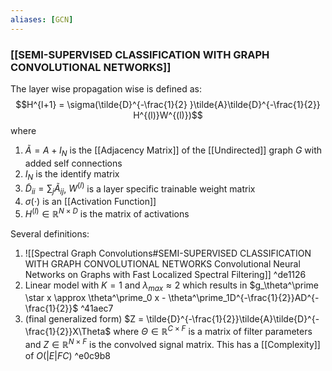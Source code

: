 ```yaml
---
aliases: [GCN]
---
```


### [[SEMI-SUPERVISED CLASSIFICATION WITH GRAPH CONVOLUTIONAL NETWORKS]]
The layer wise propagation wise is defined as:
$$H^{l+1} = \sigma(\tilde{D}^{-\frac{1}{2} }\tilde{A}\tilde{D}^{-\frac{1}{2}} H^{(l)}W^{(l)})$$ where
1. $\tilde{A} = A + I_N$ is the [[Adjacency Matrix]] of the [[Undirected]] graph $G$ with added self connections
2. $I_N$ is the identify matrix
3. $\tilde{D}_{ii} = \sum_j \tilde{A}_{ij}$, $W^{(l)}$ is a layer specific trainable weight matrix
4. $\sigma(\cdot)$ is an [[Activation Function]]
5. $H^{(l)} \in \mathbb{R}^{N \times D}$ is the matrix of activations

Several definitions: 
1. ![[Spectral Graph Convolutions#SEMI-SUPERVISED CLASSIFICATION WITH GRAPH CONVOLUTIONAL NETWORKS Convolutional Neural Networks on Graphs with Fast Localized Spectral Filtering]] ^de1126
2. Linear model with $K=1$ and $\lambda_{max} \approx 2$ which results in $g_\theta^\prime \star x \approx \theta^\prime_0 x - \theta^\prime_1D^{-\frac{1}{2}}AD^{-\frac{1}{2}}$ ^41aec7
3. (final generalized form) $Z = \tilde{D}^{-\frac{1}{2}}\tilde{A}\tilde{D}^{-\frac{1}{2}}X\Theta$ where $\Theta \in \mathbb{R}^{C \times F}$ is a matrix of filter parameters and $Z \in \mathbb{R}^{N \times F}$ is the convolved signal matrix. This has a [[Complexity]] of $O(|E|FC)$ ^e0c9b8